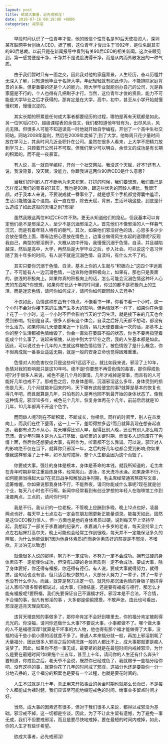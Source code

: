 ```yaml
---
layout: post
title: 欲成大事者，必先戒邪淫！
date: 2018-07-16 08:18:00 +0800
categories: 戒邪淫
---
```


　　早段时间认识了一位青年才俊，他的微信个性签名是90后天使投资人，深圳某互联网平台创始人CEO。据了解，这位青年才俊出生于1992年，是位名副其实的90后总裁。以前只是在新闻报导中看到有关90后CEO的相关新闻，这次亲眼见到，第一感觉便是干净，干净并不是说脸洗得干净，而是从内而外散发出的一种气质。
　　由于我们暂时只有一面之交，因此我对他的家庭背景，人生经历，奋斗历程并无深入了解，只知道他毕业于名牌大学。年纪轻轻就有如此作为，不能排除家庭背景的关系，但更重要的还是个人的能力。刚大学毕业就能创办自己的公司，光是靠家庭是不行的，个人也得有几把刷子才行。当然，这位青年才俊的资质，能力不可能是大学毕业之后才获得的，那肯定是在大学，高中，初中，甚至从小学开始就慢慢积累，慢慢沉淀的。
　　其实长期的积累是任何成大事者都要经历的过程，哪怕是再有天赋都是如此。另一位90后CEO，超级课程表的余佳文，我们都知道他年轻有为，出尽风头，风光无限。但很多人可能不知道读高一时他就开始自学编程，开创了一个高中生社交网站。网站2008年盈利，然后在2009年卖掉了;到了大学，他每周只花少量时间放在学习上，其余时间几近全职扑在公司。虽然在很多人看来，上大学不把精力放到学习上，只顾着开公司并不可取。但我们至少可以明白，余佳文的成功是有长期的积累的，而不是一夜暴富。
　　有人说，高一就自学编程，开创一个社交网站，我没这个天赋，好不?还有人说，我没背景，没天赋，没能力，你跟我讲这两位90后CEO是什么意思?
　　当我们的同龄人在不断地为未来积累，打拼的时候，我们要想想，我们自己是怎样度过我们的青春的?其实，我也是90后，跟这些优秀的同龄人相比，我很汗颜。对于我本人来说，不要说成就一番事业了，就是想买个手机都觉得囊中羞涩，生活只能勉强混个温饱。我一直在想，除去天赋，背景，生活环境这些，到底是什么造成了如此这般的天壤之别?邪淫!
　　虽然我跟这两位90后CEO并不熟，更无从知道他们的隐私，但我基本可以肯定他们绝不是邪淫之人，至少不是沉湎邪淫之人。首先他们不像邪淫的人一样暮气沉沉，而是有着年轻人特有的朝气，其次，如果他们邪淫好色的话，心思多多少少会放在情色上面，哪有边把心思放在情色上，边事业做得风生水起的道理呢?反观我自己，典型的邪淫例子，大概从初中开始，我慢慢沉溺于色情，自渎，并且越陷越深，然后是高中，大学，再然后是大学毕业之后，步入社会。可以说这个恶习伴随了我十年多的时间，有人说不就是沉溺色情、自渎吗，有什么大不了的。
　　其实只要你沉溺于色情、自渎，基本上你的人生就与“积极向上”这四个字远离了。不可能有人一边沉溺色情，一边宣称他很积极向上，如果有，那也只是表面的，肤浅的积极向上。如果你真的积极向上的话，怎么可能会沉溺色情这种坏人心志的东西呢?你想想，如果你在长达十年的时间里，你过的都不是积极向上的生活，而是迷恋色情，请问你如何成才，请问你如何跟同龄人去竞争?
　　不仅如此，色情这种东西有个特点，不像看书一样，你看书看一个小时，这一个小时不会对你接下来的生活产生多大的影响。但色情就不一样了，如果你在色情上花了一个小时，这一个小时不但会影响当天的学习生活，就是接下来的几天也会受到影响。特别是自渎，很多人都有这个体会，自渎之后好几天都不想动，都没有什么活力。如果你隔几天便要亲近一下色情，隔几天便要自渎一次的话，那基本上你的整个生活都被色情给毁了，你会一直处在萎靡不振的状态，你也不要再指望着能成个什么事了。说起来惭愧，从初中到大学毕业之后，我的人生基本都是如此。因此，可以说过去十几年的人生就这样被色情给毁了。被色情毁了是什么概念，你不但离成就一番事业遥遥无期，就是一般的安身立命也觉得困难重重。
　　色情对人的危害仅仅只是这些吗?远远不止。就比如我来说，邪淫了上10年，色情对我的影响就只是这10年吗，绝不是!你要想不再受色情的毒害，那你得戒色吧?对于很多人来说，戒色不是几个月的事情，几年才戒掉是常事，而且有的人可能好几年也戒不了。那戒色之后，你身体差啊，沉湎邪淫这么多年，身体受到的损伤是几天，几个月就能补回来的吗，天下哪有这般便宜的事?就算是基本的恢复也得几年吧，而且就算是几年，只怕有的人是再也回不到最开始的身体状态了。像我这种情况，邪淫10多年，戒色花个几年，恢复身体再花个几年，前前后后就是10几年，10几年都离不开这个色字。
　　而同龄人呢?则在不断积累，不断成长，你相信，同样的时间里，别人在奋发向上，而我们在往下堕落，这一上一下，差距得拉多远?而且就算我现在想奋起直追，我都有点力不从心，每天睡得比别人早，起得比别人晚，还没有别人那么精力充沛。青少年时期本是为人生打基础，做积累的关键时期，而很多人却荒废在了色情上面，然后你还想要成大事，有所作为，听着都不怎么靠谱。可以说，邪淫对人的影响绝不仅在当下，就算你只邪淫一年，之后的好几年也都会受到影响;你如果像我这样邪淫了上十年，如不及时戒掉，整个人生都会因为这个而毁了。
　　你要成大事，强壮的身体是根本，身体是革命的本钱，就我所知道的，毛主席在青年时期非常注重锻炼身体，经常爬山，游泳，冬天洗冷水澡。如果身体不行，如何能担当得起大业?在抗日战争和解放战争时期，毛主席经常通宵熬夜写文章，运筹帷幄。你如果说那我身体不行，不能熬夜，请问你能成什么事呢?现在就是创个业，每天八小时也不行啊，新闻中经常看到有创业梦想的年轻人在咖啡馆工作到凌晨两点，三点的，请问你行吗?
　　我是不行。我认识的一位老板，不管晚上应酬到多晚，晚上12点也好，凌晨两点也好，每天早上七点左右一定会在朋友圈更新正能量语录。能每天如此，固然是这位CEO毅力惊人，但一方面也是他的身体素质过硬。说到每天早上坚持早起，我想起了一部关于李嘉诚的纪录片，李嘉诚八十多岁的老者，每天坚持早上六点左右起床打高尔夫，晚上可能也会经常工作到很晚，每天并不一定能保证多久的睡眠，为什么他能做到?因为他身体素质好!而身体素质好的前提是不邪淫，不嗜欲。非淡泊无以致远!
　　就像很多人说的那样，努力不一定成功，不努力一定不会成功。拥有过硬的身体素质不一定能使你成功，但没有过硬的身体素质则一定不会成功。要成大事，除了身体要好，你还得有福报，你还得有德行。有人说，要成大事就得努力，就得拼。这句话也没有错，但只适合极少数的人，大部分人努力了一辈子，拼了一辈子也没有什么作为。而且，就算是努力决定一切，就凭你那沉湎色情的身板子能拼得过人家吗?很多智者都说过，成大事，归根结底，还是要有福报与德行，那怎么才能有福报呢?要积福，我们先要保证自己不漏福才好。邪淫本是不合法，不合情，不合理的事，但凡有邪淫的事 ，大多都是偷偷摸摸，不敢声张，由此也可看出，邪淫是违背天理良知的。
　　违背天理良知的事做多了，那你命肯定不会好到哪里去，你的福分肯定被削得光光的。你没福，请问你还做什么大事?不要说大事，小事都做不了。哪个做大事的人不是福德深厚?就算是干坏事的大人物，他也得有那个福才能做得了大事，没福的话干些小偷小摸的活就差不多了。普通人本来福分就一般，再加上邪淫削耗了大量福分，因此很多人邪淫之后的境况连一般的人都比不上，成大事那就更是痴人说梦了。因此，如果你不想一事无成，最要紧的就是在最短时间内戒掉邪淫，为什么是要在最短时间?如果拖个三五年，甚至上十年，请问你的人生还有什么奔头?要知道，你戒色之后，老天爷不会说，既然你已经戒色了，我就赐予一些福分给你吧。没有这样的事，就算你花了几年的时间戒了邪淫，这福分也还是要靠你一分一分地去挣的，这个福分的积累也是要有一个过程，也就是要花时间的。
　　人生不过就是几十年，真正用来开拓事业的黄金时期也就那么长而已，不是每个人都能成为褚时健。我们应该尽可能地缩短戒色的时间，给事业多留点时间才好。
　　当然，成大事的因素还有很多，但对于我们很多人来说，都得以戒邪淫为基础。邪淫戒不掉，这一切都是空谈。因此，为了不让此生留有遗憾，为了避免一事无成，我们不但要戒邪淫，而且是要尽快地戒掉，要在最短的时间内戒掉，如此，你的人生才有些许希望。
　　欲成大事者，必先戒邪淫!